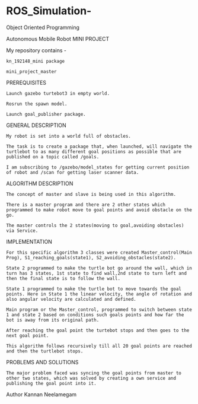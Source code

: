 # ROS_Simulation-
Object Oriented Programming


Autonomous Mobile Robot MINI PROJECT

My repository contains -

    kn_192148_mini package

    mini_project_master

PREREQUISITES

    Launch gazebo turtebot3 in empty world.

    Rosrun the spawn model.

    Launch goal_publisher package.

GENERAL DESCRIPTION

    My robot is set into a world full of obstacles.

    The task is to create a package that, when launched, will navigate the turtlebot to as many different goal positions as possible that are published on a topic called /goals.

    I am subscribing to /gazebo/model_states for getting current position of robot and /scan for getting laser scanner data.

ALGORITHM DESCRIPTION

    The concept of master and slave is being used in this algorithm.

    There is a master program and there are 2 other states which programmed to make robot move to goal points and avoid obstacle on the go.

    The master controls the 2 states(moving to goal,avoiding obstacles) via Service.

IMPLEMENTATION

    For this specific algorithm 3 classes were created Master_control(Main Prog), S1_reaching_goals(state1), S2_avoiding_obstacles(state2).

    State 2 programmed to make the turtle bot go around the wall, which in turn has 3 states, 1st state to find wall,2nd state to turn left and then the final state is to follow the wall.

    State 1 programmed to make the turtle bot to move towards the goal points. Here in State 1 the linear velocity, the angle of rotation and also angular velocity are calculated and defined.

    Main program or the Master_control, programmed to switch between state 1 and state 2 based on conditions such goals points and how far the bot is away from its original path.

    After reaching the goal point the turtebot stops and then goes to the next goal point.

    This algorithm follows recursively till all 20 goal points are reached and then the turtlebot stops.

PROBLEMS AND SOLUTIONS

    The major problem faced was syncing the goal points from master to other two states, which was solved by creating a own service and publishing the goal point into it.

Author Kannan Neelamegam
